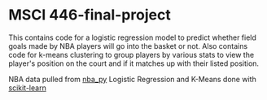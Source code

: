 # MSCI 446-final-project
This contains code for a logistic regression model to predict whether field goals made by NBA players will go into the basket or not.
Also contains code for k-means clustering to group players by various stats to view the player's position on the court and if it matches up with their listed position.

NBA data pulled from [nba_py](https://github.com/seemethere/nba_py)
Logistic Regression and K-Means done with [scikit-learn](https://scikit-learn.org/stable/)
